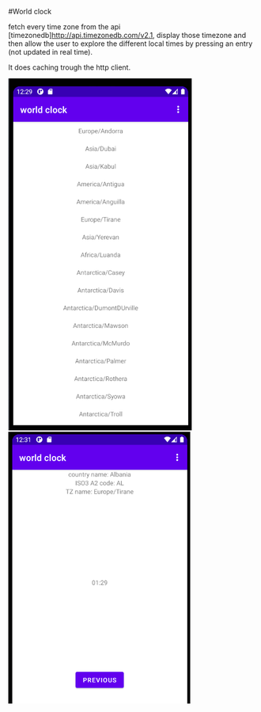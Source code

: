 #World clock

fetch every time zone from the api [timezonedb]http://api.timezonedb.com/v2.1,
display those timezone and then allow the user to explore the different local times by pressing an entry (not updated in real time).

It does caching trough the http client.


![*image of the scrollable list*](https://raw.githubusercontent.com/Efuziom/world-time/main/.doc/list_view.png)
![*image of the detailed view*](https://raw.githubusercontent.com/Efuziom/world-time/main/.doc/detailed_view.png)
